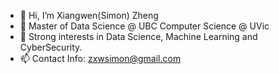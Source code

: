 - 👋 Hi, I’m Xiangwen(Simon) Zheng
- 👀 Master of Data Science @ UBC
    Computer Science @ UVic
- 🌱 Strong interests in Data Science, Machine Learning and CyberSecurity.
- 📫 Contact Info: zxwsimon@gmail.com

<!---
simonzxw7/simonzxw7 is a ✨ special ✨ repository because its `README.md` (this file) appears on your GitHub profile.
You can click the Preview link to take a look at your changes.
--->
